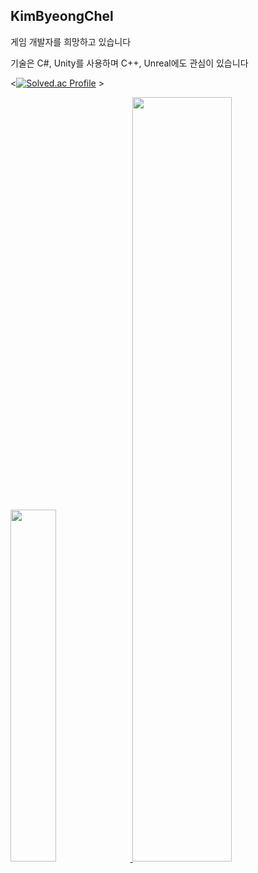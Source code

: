 ## KimByeongChel

<div>
  <p>게임 개발자를 희망하고 있습니다</p>
  <p>기술은 C#, Unity를 사용하며 C++, Unreal에도 관심이 있습니다</p>
</div>

<[![Solved.ac Profile](http://mazassumnida.wtf/api/v2/generate_badge?boj=zoxjvlfem021)](https://solved.ac/zoxjvlfem021/) >

<div>
  <a href="https://github.com/anuraghazra/github-readme-stats">
    <img src="https://github-readme-stats.vercel.app/api/top-langs/?username=kimbyeongchel&layout=donut&show_icons=true&theme=material-palenight&hide_border=true&bg_color=20232a&icon_color=58A6FF&text_color=fff&title_color=58A6FF&count_private=true&exclude_repo=Face-Transfer-Application" width=38% />
  </a>    
  <a href="https://github.com/anuraghazra/github-readme-stats">
    <img src="https://github-readme-stats.vercel.app/api?username=kimbyeongchel&show_icons=true&theme=material-palenight&hide_border=true&bg_color=20232a&icon_color=58A6FF&text_color=fff&title_color=58A6FF&count_private=true" width=56% />
  </a>
</div>
